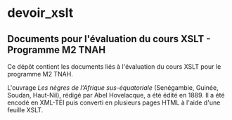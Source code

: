 # devoir_xslt

## Documents pour l'évaluation du cours XSLT - Programme M2 TNAH

Ce dépôt contient les documents liés à l'évaluation du cours XSLT pour le programme M2 TNAH.

L'ouvrage *Les nègres de l'Afrique sus-équatoriale* (Senégambie, Guinée, Soudan, Haut-Nil), rédigé par Abel Hovelacque, a été édité en 1889. Il a été encodé en XML-TEI puis converti en plusieurs pages HTML à l'aide d'une feuille XSLT.
